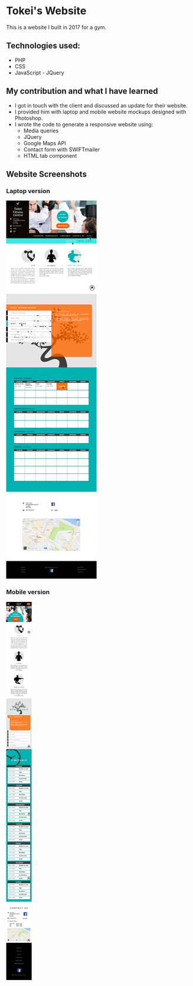 # Tokei's Website

This is a website I built in 2017 for a gym.

## Technologies used:

* PHP
* CSS
* JavaScript - JQuery



## My contribution and what I have learned

* I got in touch with the client and discussed an update for their website.
* I provided him with laptop and mobile website mockups designed with Photoshop.
* I wrote the code to generate a responsive website using:
  * Media queries
  * JQuery
  * Google Maps API
  * Contact form with SWIFTmailer
  * HTML tab component


## Website Screenshots
<space><space>


### Laptop version

![A screenshot of this website on a laptop](https://github.com/paologhidoni/tokei/blob/main/public/img/tokei-laptop.png)


### Mobile version

![A screenshot of this website on a mobile phone](https://github.com/paologhidoni/tokei/blob/main/public/img/tokei-mobile.jpg)













